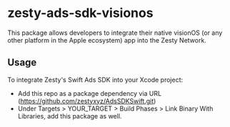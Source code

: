 # zesty-ads-sdk-visionos

This package allows developers to integrate their native visionOS (or any other platform in the Apple ecosystem) app into the Zesty Network.

## Usage

To integrate Zesty's Swift Ads SDK into your Xcode project:

- Add this repo as a package dependency via URL (https://github.com/zestyxyz/AdsSDKSwift.git)
- Under Targets > YOUR_TARGET > Build Phases > Link Binary With Libraries, add this package as well.
